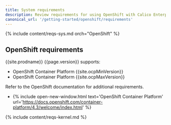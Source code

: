 ```yaml
---
title: System requirements
description: Review requirements for using OpenShift with Calico Enterprise.
canonical_url: '/getting-started/openshift/requirements'
---
```


{% include content/reqs-sys.md orch="OpenShift" %}

## OpenShift requirements

{{site.prodname}} {{page.version}} supports:

- OpenShift Container Platform {{site.ocpMinVersion}}
- OpenShift Container Platform {{site.ocpMaxVersion}}

Refer to the OpenShift documentation for additional requirements.

- {% include open-new-window.html text='OpenShift Container Platform' url='https://docs.openshift.com/container-platform/4.3/welcome/index.html' %}

{% include content/reqs-kernel.md %}
